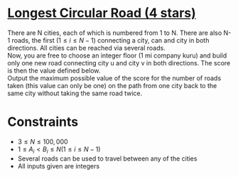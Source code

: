 # [Longest Circular Road (4 stars)](https://atcoder.jp/contests/typical90/tasks/typical90_c)
There are N cities, each of which is numbered from 1 to N. There are also N-1 roads, the first ($1 \le i \le N-1$) connecting a city, can and city in both directions. All cities can be reached via several roads. \
Now, you are free to choose an integer floor (1 mi company kuru) and build only one new road connecting city u and city v in both directions. The score is then the value defined below. \
Output the maximum possible value of the score for the number of roads taken (this value can only be one) on the path from one city back to the same city without taking the same road twice.

# Constraints
- $3 \le N \le 100,000$
- $1 \le A_i < B_i \le N (1 \le i \le N - 1)$
- Several roads can be used to travel between any of the cities
- All inputs given are integers